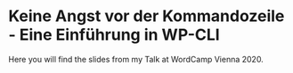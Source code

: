 # Keine Angst vor der Kommandozeile - Eine Einführung in WP-CLI

Here you will find the slides from my Talk at WordCamp Vienna 2020.
